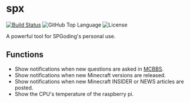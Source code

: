 # spx

[![Build Status](https://travis-ci.com/SPGoding/spx.svg?branch=master)](https://travis-ci.com/SPGoding/spx)
![GitHub Top Language](https://img.shields.io/github/languages/top/SPGoding/spx.svg)
![License](https://img.shields.io/github/license/SPGoding/spx.svg)

A powerful tool for SPGoding's personal use.

## Functions

- Show notifications when new questions are asked in [MCBBS](http://www.mcbbs.net).
- Show notifications when new Minecraft versions are released.
- Show notifications when new Minecraft INSIDER or NEWS articles are posted.
- Show the CPU's temperature of the raspberry pi.

